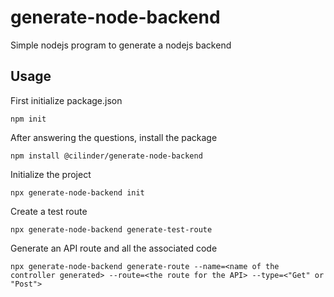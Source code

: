 # generate-node-backend
Simple nodejs program to generate a nodejs backend

## Usage

First initialize package.json
```
npm init
```
After answering the questions, install the package

```
npm install @cilinder/generate-node-backend
```

Initialize the project

```
npx generate-node-backend init
```

Create a test route

```
npx generate-node-backend generate-test-route
```

Generate an API route and all the associated code

```
npx generate-node-backend generate-route --name=<name of the controller generated> --route=<the route for the API> --type=<"Get" or "Post">
```

